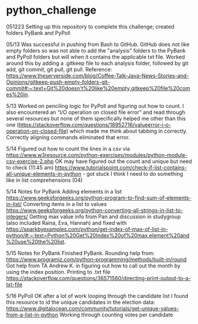 # python_challenge
051223 Setting up this repository to complete this challenge; created folders PyBank and PyPoll
  
05/13 Was successful in pushing from Bash to GitHub.  GitHub does not like empty folders so was not able to add the "analysis" folders to the PyBank and PyPoll folders but will when it contains the applicable txt file. Worked around this by adding a .gitkeep file to each analysis folder, followed by git add, git commit, git pull, git pull.
Reference: https://www.theserverside.com/blog/Coffee-Talk-Java-News-Stories-and-Opinions/gitkeep-push-empty-folders-git-commit#:~:text=Git%20doesn't%20like%20empty,gitkeep%20file%20comes%20in.

5/13 Worked on penciling logic for PyPoll and figuring out how to count.  I also encountered an “I/O operation on closed file error” and read through several resources but none of them specifically helped me other than this one (https://stackoverflow.com/questions/18952716/valueerror-i-o-operation-on-closed-file) which made me think about tabbing in correctly.  Correctly aligning commands eliminated that error.

5/14 Figured out how to count the lines in a csv via https://www.w3resource.com/python-exercises/modules/python-module-csv-exercise-2.php
OK may have figured out the count and unique but need to check (11:45 am)
https://www.tutorialspoint.com/check-if-list-contains-all-unique-elements-in-python - got stuck
I think I need to do something like in list comprehensions (04)

5/14 Notes for PyBank
Adding elements in a list https://www.geeksforgeeks.org/python-program-to-find-sum-of-elements-in-list/
Converting items in a list to values
https://www.geeksforgeeks.org/python-converting-all-strings-in-list-to-integers/
Getting max value info from Pan and discussion in studygroup (also included Raina, Eva, Hannah) and fixed with 
https://sparkbyexamples.com/python/get-index-of-max-of-list-in-python/#:~:text=Python%20Get%20Index%20of%20max,element%20and%20use%20the%20list.

5/15 Notes for PyBank
Finished PyBank.  Rounding help from: https://www.programiz.com/python-programming/methods/built-in/round
Got help from TA Andrew K. in figuring out how to call out the month by using the index position.
Printing to .txt file https://stackoverflow.com/questions/36571560/directing-print-output-to-a-txt-file

5/16 PyPoll
OK after a lot of work looping through the candidate list I found this resource to id the unique candidates in the election data: https://www.digitalocean.com/community/tutorials/get-unique-values-from-a-list-in-python
Working through counting votes per candidate
